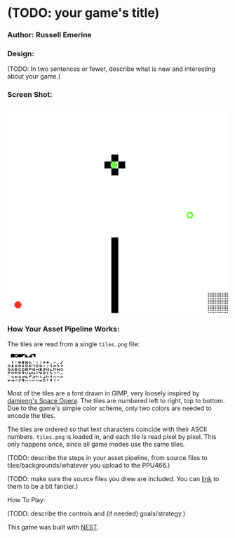 # (TODO: your game's title)

### Author: Russell Emerine

### Design: 
(TODO: In two sentences or fewer, describe what is new and interesting about your game.)

### Screen Shot:

![Screen Shot](screenshot.png)

### How Your Asset Pipeline Works:

The tiles are read from a single `tiles.png` file:

![Screen Shot](tiles.png)

Most of the tiles are a font drawn in GIMP, very loosely inspired by
[damieng's Space Opera](https://damieng.com/typography/zx-origins/space-opera/).
The tiles are numbered left to right, top to bottom.
Due to the game's simple color scheme, only two colors are needed to encode the tiles.

The tiles are ordered so that text characters coincide with their ASCII numbers.
`tiles.png` is loaded in, and each tile is read pixel by pixel.
This only happens once, since all game modes use the same tiles.

(TODO: describe the steps in your asset pipeline, from source files to tiles/backgrounds/whatever you upload to the PPU466.)

(TODO: make sure the source files you drew are included. You can [link](your/file.png) to them to be a bit fancier.)

How To Play:

(TODO: describe the controls and (if needed) goals/strategy.)

This game was built with [NEST](NEST.md).

